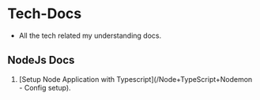 # Tech-Docs
- All the tech related my understanding docs.


## NodeJs Docs
1) [Setup Node Application with Typescript](/Node+TypeScript+Nodemon - Config setup).
